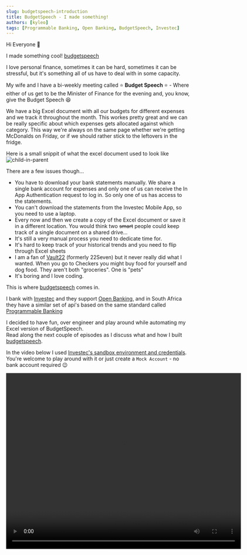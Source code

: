 ```yaml
---
slug: budgetspeech-introduction
title: BudgetSpeech - I made something!
authors: [kyleo]
tags: [Programmable Banking, Open Banking, BudgetSpeech, Investec]
---
```


Hi Everyone :wave:

I made something cool! [budgetspeech](https://app.budgetspeech.com)

I love personal finance, sometimes it can be hard, sometimes it can be stressful, but it's something all of us have to deal with in some capacity.

My wife and I have a bi-weekly meeting called :star: <b>Budget Speech </b> :star: - Where either of us get to be the Minister of Finance for the evening and, you know, give the Budget Speech :satisfied:

We have a big Excel document with all our budgets for different expenses and we track it throughout the month. This workes pretty great and we can be really specific about which expenses gets allocated against which category. This way we're always on the same page whether we're getting McDonalds on Friday, or if we should rather stick to the leftovers in the fridge.

<!-- truncate -->

Here is a small snippit of what the excel document used to look like
![child-in-parent](/img/blog-images/budgetspeech-introduction/budgetspeech-excel.png)

There are a few issues though...

- You have to download your bank statements manually. We share a single bank account for expenses and only one of us can receive the In App Authentication request to log in. So only one of us has access to the statements.
- You can't download the statements from the Investec Mobile App, so you need to use a laptop.
- Every now and then we create a copy of the Excel document or save it in a different location. You would think two ~~smart~~ people could keep track of a single document on a shared drive...
- It's still a very manual process you need to dedicate time for.
- It's hard to keep track of your historical trends and you need to flip through Excel sheets
- I am a fan of [Vault22](https://www.vault22.io/) (formerly 22Seven) but it never really did what I wanted. When you go to Checkers you might buy food for yourself and dog food. They aren't both "groceries". One is "pets"
- It's boring and I love coding.

This is where [budgetspeech](https://app.budgetspeech.com) comes in.

I bank with [Investec](https://www.investec.com/) and they support [Open Banking](https://www.investec.com/en_gb/welcome-to-investec/digital/open-banking.html), and in South Africa they have a similar set of api's based on the same standard called [Programmable Banking](https://www.investec.com/en_za/banking/tech-professionals/programmable-banking.html)

I decided to have fun, over engineer and play around while automating my Excel version of BudgetSpeech.  
Read along the next couple of episodes as I discuss what and how I built [budgetspeech](https://app.budgetspeech.com).

In the video below I used [Investec's sandbox environment and credentials](https://developer.investec.com/za/api-products/documentation/SA_PB_Account_Information#section/Authentication). You're welcome to play around with it or just create a `Mock Account` - no bank account required :wink:

<video width="640" height="480" controls autoplay>
    <source src="/img/blog-images/budgetspeech-introduction/budgetspeech-create-account.mp4" type="video/mp4"/>
</video>
